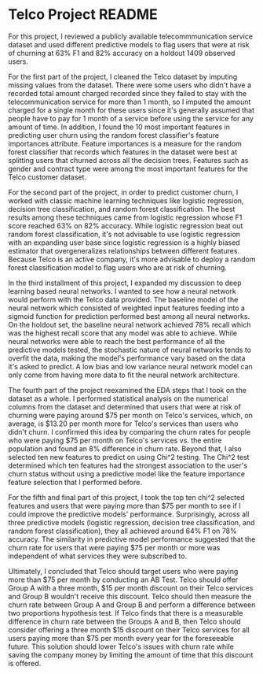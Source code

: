 # Telco Project README

For this project, I reviewed a publicly available telecommmunication service dataset and used different predictive models to flag users that were at risk of churning at 63% F1 and 82% accuracy on a holdout 1409 observed users.

For the first part of the project, I cleaned the Telco dataset by imputing missing values from the dataset. There were some users who didn't have a recorded total amount charged recorded since they failed to stay with the telecommunication service for more than 1 month, so I imputed the amount charged for a single month for these users since it's generally assumed that people have to pay for 1 month of a service before using the service for any amount of time. In addition, I found the 10 most important features in predicting user churn using the random forest classifier's feature importances attribute. Feature importances is a measure for the random forest classifier that records which features in the dataset were best at splitting users that churned across all the decision trees. Features such as gender and contract type were among the most important features for the Telco customer dataset.

For the second part of the project, in order to predict customer churn, I worked with classic machine learning techniques like logistic regression, decision tree classification, and random forest classification. The best results among these techniques came from logistic regression whose F1 score reached 63% on 82% accuracy. While logistic regression beat out random forest classification, it's not advisable to use logistic regression with an expanding user base since logistic regression is a highly biased estimator that overgeneralizes relationships between different features. Because Telco is an active company, it's more advisable to deploy a random forest classification model to flag users who are at risk of churning.

In the third installment of this project, I expanded my discussion to deep learning based neural networks. I wanted to see how a neural network would perform with the Telco data provided. The baseline model of the neural network which consisted of weighted input features feeding into a sigmoid function for prediction performed best among all neural networks. On the holdout set, the baseline neural network achieved 78% recall which was the highest recall score that any model was able to achieve. While neural networks were able to reach the best performance of all the predictive models tested, the stochastic nature of neural networks tends to overfit the data, making the model's performance vary based on the data it's asked to predict. A low bias and low variance neural network model can only come from having more data to fit the neural network architecture.

The fourth part of the project reexamined the EDA steps that I took on the dataset as a whole. I performed statistical analysis on the numerical columns from the dataset and determined that users that were at risk of churning were paying around $75 per month on Telco's services, which, on average, is $13.20 per month more for Telco's services than users who didn't churn. I confirmed this idea by comparing the churn rates for people who were paying $75 per month on Telco's services vs. the entire population and found an 8% difference in churn rate. Beyond that, I also selected ten new features to predict on using Chi^2 testing. The Chi^2 test determined which ten features had the strongest association to the user's churn status without using a predictive model like the feature importance feature selection that I performed before.

For the fifth and final part of this project, I took the top ten chi^2 selected features and users that were paying more than $75 per month to see if I could improve the predictive models' performance. Surprisingly, across all three predictive models (logistic regression, decision tree classification, and random forest classification), they all achieved around 64% F1 on 78% accuracy. The similarity in predictive model performance suggested that the churn rate for users that were paying $75 per month or more was independent of what services they were subscribed to.

Ultimately, I concluded that Telco should target users who were paying more than $75 per month by conducting an AB Test. Telco should offer Group A with a three month, $15 per month discount on their Telco services and Group B wouldn't receive this discount. Telco should then measure the churn rate between Group A and Group B and perform a difference between two proportions hypothesis test. If Telco finds that there is a measurable difference in churn rate between the Groups A and B, then Telco should consider offering a three month $15 discount on their Telco services for all users paying more than $75 per month every year for the foreseeable future. This solution should lower Telco's issues with churn rate while saving the company money by limiting the amount of time that this discount is offered.

